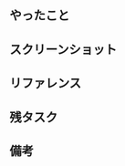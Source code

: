 ## やったこと

<!-- なるべく箇条書きで (○○の実装, ○○の修正) -->

## スクリーンショット

<!--
フロントエンド実装の場合、実装した場面のスクリーンショットを貼る
(スマホとPCでデザインが違う場合はそれぞれあると)
-->

## リファレンス

<!--
Issue,仕様書,デザイン設計などの参照できるものがあれば
(Figma, KibelaのURL貼っておいてもらえると)
-->

## 残タスク

<!--
次のプルリクにまわす実装内容を書く
* [x] DDLの適用
* [ ] ○○の実装
-->

## 備考

<!-- マージ後に必要な操作,破壊的変更あるかなどがあればここに -->
